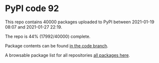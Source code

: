# PyPI code 92

This repo contains 40000 packages uploaded to PyPI between 
2021-01-19 08:07 and 2021-01-27 22:19.

The repo is 44% (17992/40000) complete.

Package contents can be found [in the code branch](https://github.com/pypi-data/pypi-mirror-92/tree/code/packages).

A browsable package list for all repositories [all packages here](https://pypi-data.github.io/website/repositories/pypi-mirror-92).


